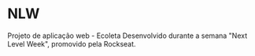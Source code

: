 # NLW
Projeto de aplicação web - Ecoleta
Desenvolvido durante a semana "Next Level Week", promovido pela Rockseat.
